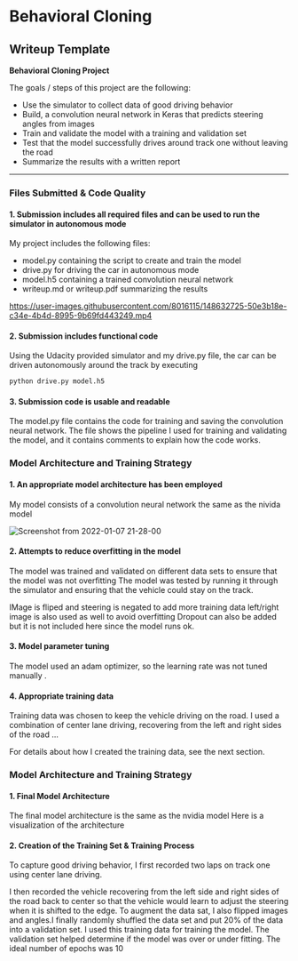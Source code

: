 # **Behavioral Cloning** 

## Writeup Template

**Behavioral Cloning Project**

The goals / steps of this project are the following:
* Use the simulator to collect data of good driving behavior
* Build, a convolution neural network in Keras that predicts steering angles from images
* Train and validate the model with a training and validation set
* Test that the model successfully drives around track one without leaving the road
* Summarize the results with a written report
 

---
### Files Submitted & Code Quality

#### 1. Submission includes all required files and can be used to run the simulator in autonomous mode

My project includes the following files:
* model.py containing the script to create and train the model
* drive.py for driving the car in autonomous mode
* model.h5 containing a trained convolution neural network 
* writeup.md or writeup.pdf summarizing the results


https://user-images.githubusercontent.com/8016115/148632725-50e3b18e-c34e-4b4d-8995-9b69fd443249.mp4


#### 2. Submission includes functional code
Using the Udacity provided simulator and my drive.py file, the car can be driven autonomously around the track by executing 
```sh
python drive.py model.h5
```

#### 3. Submission code is usable and readable

The model.py file contains the code for training and saving the convolution neural network. The file shows the pipeline I used for training and validating the model, and it contains comments to explain how the code works.

### Model Architecture and Training Strategy

#### 1. An appropriate model architecture has been employed

My model consists of a convolution neural network the same as the nivida model

![Screenshot from 2022-01-07 21-28-00](https://user-images.githubusercontent.com/8016115/148632741-d4bf02ab-9ba9-49e5-b48e-01827e85a767.png)
#### 2. Attempts to reduce overfitting in the model


The model was trained and validated on different data sets to ensure that the model was not overfitting  The model was tested by running it through the simulator and ensuring that the vehicle could stay on the track.

IMage is fliped and steering is negated to add more training data 
left/right image is also used as well to avoid overfitting 
Dropout can also be added but it is not included here since the model runs ok.

#### 3. Model parameter tuning

The model used an adam optimizer, so the learning rate was not tuned manually .

#### 4. Appropriate training data

Training data was chosen to keep the vehicle driving on the road. I used a combination of center lane driving, recovering from the left and right sides of the road ... 

For details about how I created the training data, see the next section. 

### Model Architecture and Training Strategy

#### 1. Final Model Architecture

The final model architecture is the same as the nvidia model
Here is a visualization of the architecture 


#### 2. Creation of the Training Set & Training Process

To capture good driving behavior, I first recorded two laps on track one using center lane driving. 

I then recorded the vehicle recovering from the left side and right sides of the road back to center so that the vehicle would learn to adjust the steering when it is shifted to the edge. To augment the data sat, I also flipped images and angles.I finally randomly shuffled the data set and put 20% of the data into a validation set. 
I used this training data for training the model. The validation set helped determine if the model was over or under fitting. The ideal number of epochs was 10
